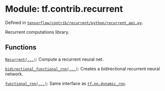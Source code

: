 <div itemscope itemtype="http://developers.google.com/ReferenceObject">
<meta itemprop="name" content="tf.contrib.recurrent" />
</div>

# Module: tf.contrib.recurrent



Defined in [`tensorflow/contrib/recurrent/python/recurrent_api.py`](https://www.tensorflow.org/code/tensorflow/contrib/recurrent/python/recurrent_api.py).

Recurrent computations library.

## Functions

[`Recurrent(...)`](../../tf/contrib/recurrent/Recurrent.md): Compute a recurrent neural net.

[`bidirectional_functional_rnn(...)`](../../tf/contrib/recurrent/bidirectional_functional_rnn.md): Creates a bidirectional recurrent neural network.

[`functional_rnn(...)`](../../tf/contrib/recurrent/functional_rnn.md): Same interface as <a href="../../tf/nn/dynamic_rnn.md"><code>tf.nn.dynamic_rnn</code></a>.

